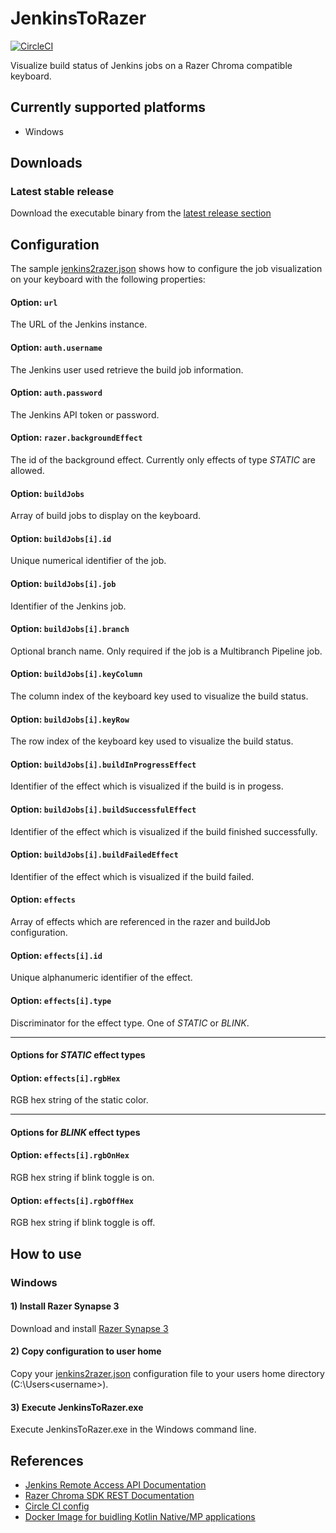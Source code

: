 # JenkinsToRazer

[![CircleCI](https://circleci.com/gh/thowimmer/JenkinsToRazer/tree/develop.svg?style=svg)](https://circleci.com/gh/thowimmer/JenkinsToRazer/tree/develop)

Visualize build status of Jenkins jobs on a Razer Chroma compatible keyboard.

## Currently supported platforms
* Windows

## Downloads

### Latest stable release
Download the executable binary from the [latest release section](https://github.com/thowimmer/JenkinsToRazer/releases/latest)

## Configuration
The sample [jenkins2razer.json](/config/jenkins2razer.json) shows how to configure the job visualization on your keyboard with the following properties:

#### Option: `url`
The URL of the Jenkins instance.

#### Option: `auth.username`
The Jenkins user used retrieve the build job information.

#### Option: `auth.password`
The Jenkins API token or password.

#### Option: `razer.backgroundEffect`
The id of the background effect. Currently only effects of type *STATIC* are allowed.

#### Option: `buildJobs`
Array of build jobs to display on the keyboard.

#### Option: `buildJobs[i].id`
Unique numerical identifier of the job.

#### Option: `buildJobs[i].job`
Identifier of the Jenkins job.

#### Option: `buildJobs[i].branch`
Optional branch name. Only required if the job is a Multibranch Pipeline job.

#### Option: `buildJobs[i].keyColumn`
The column index of the keyboard key used to visualize the build status.

#### Option: `buildJobs[i].keyRow`
The row index of the keyboard key used to visualize the build status.

#### Option: `buildJobs[i].buildInProgressEffect`
Identifier of the effect which is visualized if the build is in progess.

#### Option: `buildJobs[i].buildSuccessfulEffect`
Identifier of the effect which is visualized if the build finished successfully.

#### Option: `buildJobs[i].buildFailedEffect`
Identifier of the effect which is visualized if the build failed.

#### Option: `effects`
Array of effects which are referenced in the razer and buildJob configuration.

#### Option: `effects[i].id`
Unique alphanumeric identifier of the effect.

#### Option: `effects[i].type`
Discriminator for the effect type. One of *STATIC* or *BLINK*.

---
#### Options for *STATIC* effect types
#### Option: `effects[i].rgbHex`
RGB hex string of the static color.

---
#### Options for *BLINK* effect types
#### Option: `effects[i].rgbOnHex`
RGB hex string if blink toggle is on.
#### Option: `effects[i].rgbOffHex`
RGB hex string if blink toggle is off.


## How to use
### Windows
#### 1) Install Razer Synapse 3
Download and install [Razer Synapse 3](https://www.razer.com/synapse-3)

#### 2) Copy configuration to user home
Copy your [jenkins2razer.json](/config/jenkins2razer.json) configuration file to your users home directory (C:\Users\<username>).

#### 3) Execute JenkinsToRazer.exe
Execute JenkinsToRazer.exe in the Windows command line.

## References
* [Jenkins Remote Access API Documentation](https://wiki.jenkins.io/display/JENKINS/Remote+access+API)
* [Razer Chroma SDK REST Documentation](https://assets.razerzone.com/dev_portal/REST/html/index.html)
* [Circle CI config](/.circleci/config.yml)
* [Docker Image for buidling Kotlin Native/MP applications](https://hub.docker.com/r/thowimmer/kotlin-native-multiplatform)
